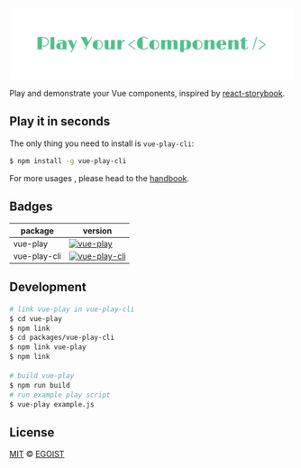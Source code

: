 ![logo](./media/logo.png)

Play and demonstrate your Vue components, inspired by [react-storybook](https://github.com/kadirahq/react-storybook).

## Play it in seconds

The only thing you need to install is `vue-play-cli`:

```bash
$ npm install -g vue-play-cli
```

For more usages , please head to the [handbook](https://egoistian.com/vue-play).

## Badges

|package|version|
|---|---|
|vue-play|[![vue-play](https://img.shields.io/npm/v/vue-play.svg?style=flat-square)](https://www.npmjs.com/package/vue-play)|
|vue-play-cli|[![vue-play-cli](https://img.shields.io/npm/v/vue-play-cli.svg?style=flat-square)](https://www.npmjs.com/package/vue-play-cli)|

## Development

```bash
# link vue-play in vue-play-cli
$ cd vue-play
$ npm link 
$ cd packages/vue-play-cli
$ npm link vue-play
$ npm link

# build vue-play
$ npm run build
# run example play script
$ vue-play example.js
```

## License

[MIT](https://egoist.mit-license.org) &copy; [EGOIST](https://github.com/egoist)
